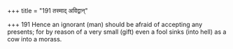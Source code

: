 +++
title = "191 तस्माद् अविद्वान्"

+++
191	Hence an ignorant (man) should be afraid of accepting any presents; for by reason of a very small (gift) even a fool sinks (into hell) as a cow into a morass.